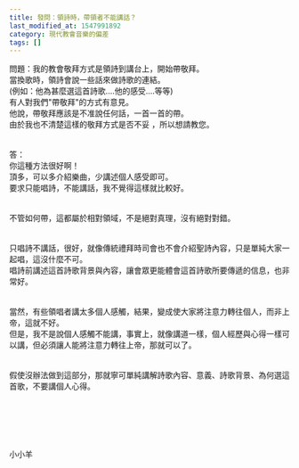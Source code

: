 ```yaml
---
title: 發問：領詩時，帶領者不能講話？
last_modified_at: 1547991892
category: 現代教會音樂的偏差
tags: []
---
```


<p>問題：我的教會敬拜方式是領詩到講台上，開始帶敬拜。<br/>當換歌時，領詩會說一些話來做詩歌的連結。<br/>(例如：他為甚麼選這首詩歌....他的感受....等等)<br/>有人對我們"帶敬拜"的方式有意見。<br/>他說，帶敬拜應該是不准說任何話，一首一首的帶。<br/>由於我也不清楚這樣的敬拜方式是否不妥 ，所以想請教您。<br/><!--more--><br/><br/>答：<br/>你這種方法很好啊！<br/>頂多，可以多介紹樂曲，少講述個人感受即可。<br/>要求只能唱詩，不能講話，我不覺得這樣就比較好。<br/><br/><br/>不管如何帶，這都屬於相對領域，不是絕對真理，沒有絕對對錯。<br/><br/><br/>只唱詩不講話，很好，就像傳統禮拜時司會也不會介紹聖詩內容，只是單純大家一起唱，這沒什麼不可。<br/>唱詩前講述這首詩歌背景與內容，讓會眾更能體會這首詩歌所要傳遞的信息，也非常好。<br/><br/><br/>當然，有些領唱者講太多個人感觸，結果，變成使大家將注意力轉往個人，而非上帝，這就不好。<br/>但是，我不是說個人感觸不能講，事實上，就像講道一樣，個人經歷與心得一樣可以講，但必須讓人能將注意力轉往上帝，那就可以了。<br/><br/><br/>假使沒辦法做到這部分，那就寧可單純講解詩歌內容、意義、詩歌背景、為何選這首歌，不要講個人心得。<br/><br/><br/><br/><br/><br/><br/>小小羊<br/><br/><br/><br/><br/><br/></p>